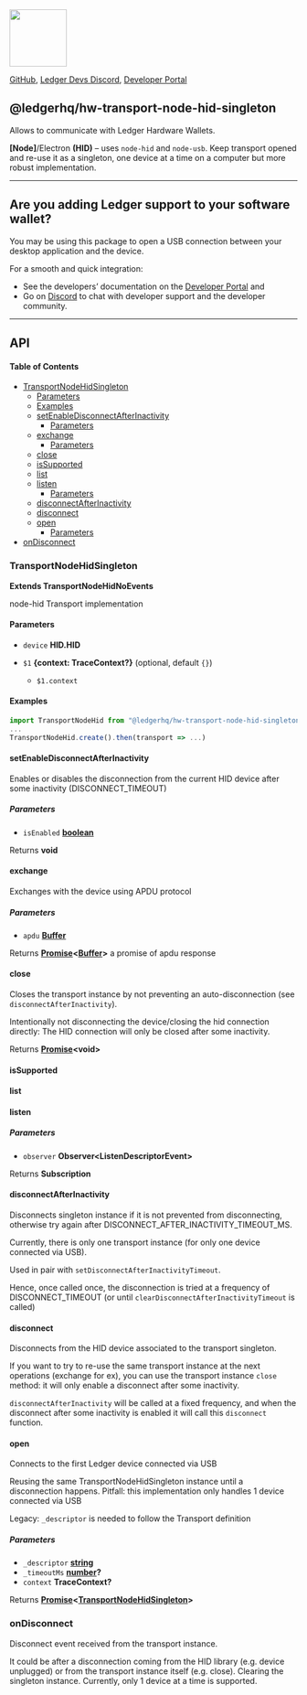 <img src="https://user-images.githubusercontent.com/4631227/191834116-59cf590e-25cc-4956-ae5c-812ea464f324.png" height="100" />

[GitHub](https://github.com/LedgerHQ/ledger-live/),
[Ledger Devs Discord](https://developers.ledger.com/discord-pro),
[Developer Portal](https://developers.ledger.com/)

## @ledgerhq/hw-transport-node-hid-singleton

Allows to communicate with Ledger Hardware Wallets.

**\[Node]**/Electron **(HID)** – uses `node-hid` and `node-usb`. Keep transport opened and re-use it as a singleton, one device at a time on a computer but more robust implementation.

***

## Are you adding Ledger support to your software wallet?

You may be using this package to open a USB connection between your desktop application and the device.

For a smooth and quick integration:

*   See the developers’ documentation on the [Developer Portal](https://developers.ledger.com/docs/transport/overview/) and
*   Go on [Discord](https://developers.ledger.com/discord-pro/) to chat with developer support and the developer community.

***

## API

<!-- Generated by documentation.js. Update this documentation by updating the source code. -->

#### Table of Contents

*   [TransportNodeHidSingleton](#transportnodehidsingleton)
    *   [Parameters](#parameters)
    *   [Examples](#examples)
    *   [setEnableDisconnectAfterInactivity](#setenabledisconnectafterinactivity)
        *   [Parameters](#parameters-1)
    *   [exchange](#exchange)
        *   [Parameters](#parameters-2)
    *   [close](#close)
    *   [isSupported](#issupported)
    *   [list](#list)
    *   [listen](#listen)
        *   [Parameters](#parameters-3)
    *   [disconnectAfterInactivity](#disconnectafterinactivity)
    *   [disconnect](#disconnect)
    *   [open](#open)
        *   [Parameters](#parameters-4)
*   [onDisconnect](#ondisconnect)

### TransportNodeHidSingleton

**Extends TransportNodeHidNoEvents**

node-hid Transport implementation

#### Parameters

*   `device` **HID.HID**&#x20;
*   `$1` **{context: TraceContext?}**  (optional, default `{}`)

    *   `$1.context` &#x20;

#### Examples

```javascript
import TransportNodeHid from "@ledgerhq/hw-transport-node-hid-singleton";
...
TransportNodeHid.create().then(transport => ...)
```

#### setEnableDisconnectAfterInactivity

Enables or disables the disconnection from the current HID device after some inactivity (DISCONNECT\_TIMEOUT)

##### Parameters

*   `isEnabled` **[boolean](https://developer.mozilla.org/docs/Web/JavaScript/Reference/Global_Objects/Boolean)**&#x20;

Returns **void**&#x20;

#### exchange

Exchanges with the device using APDU protocol

##### Parameters

*   `apdu` **[Buffer](https://nodejs.org/api/buffer.html)**&#x20;

Returns **[Promise](https://developer.mozilla.org/docs/Web/JavaScript/Reference/Global_Objects/Promise)<[Buffer](https://nodejs.org/api/buffer.html)>** a promise of apdu response

#### close

Closes the transport instance by not preventing an auto-disconnection (see `disconnectAfterInactivity`).

Intentionally not disconnecting the device/closing the hid connection directly:
The HID connection will only be closed after some inactivity.

Returns **[Promise](https://developer.mozilla.org/docs/Web/JavaScript/Reference/Global_Objects/Promise)\<void>**&#x20;

#### isSupported

#### list

#### listen

##### Parameters

*   `observer` **Observer\<ListenDescriptorEvent>**&#x20;

Returns **Subscription**&#x20;

#### disconnectAfterInactivity

Disconnects singleton instance if it is not prevented from disconnecting,
otherwise try again after DISCONNECT\_AFTER\_INACTIVITY\_TIMEOUT\_MS.

Currently, there is only one transport instance (for only one device connected via USB).

Used in pair with `setDisconnectAfterInactivityTimeout`.

Hence, once called once, the disconnection is tried at a frequency of DISCONNECT\_TIMEOUT (or until `clearDisconnectAfterInactivityTimeout` is called)

#### disconnect

Disconnects from the HID device associated to the transport singleton.

If you want to try to re-use the same transport instance at the next operations (exchange for ex), you can use
the transport instance `close` method: it will only enable a disconnect after some inactivity.

`disconnectAfterInactivity` will be called at a fixed frequency, and when the disconnect after some inactivity is enabled
it will call this `disconnect` function.

#### open

Connects to the first Ledger device connected via USB

Reusing the same TransportNodeHidSingleton instance until a disconnection happens.
Pitfall: this implementation only handles 1 device connected via USB

Legacy: `_descriptor` is needed to follow the Transport definition

##### Parameters

*   `_descriptor` **[string](https://developer.mozilla.org/docs/Web/JavaScript/Reference/Global_Objects/String)**&#x20;
*   `_timeoutMs` **[number](https://developer.mozilla.org/docs/Web/JavaScript/Reference/Global_Objects/Number)?**&#x20;
*   `context` **TraceContext?**&#x20;

Returns **[Promise](https://developer.mozilla.org/docs/Web/JavaScript/Reference/Global_Objects/Promise)<[TransportNodeHidSingleton](#transportnodehidsingleton)>**&#x20;

### onDisconnect

Disconnect event received from the transport instance.

It could be after a disconnection coming from the HID library (e.g. device unplugged) or from the transport instance itself (e.g. close).
Clearing the singleton instance.
Currently, only 1 device at a time is supported.
